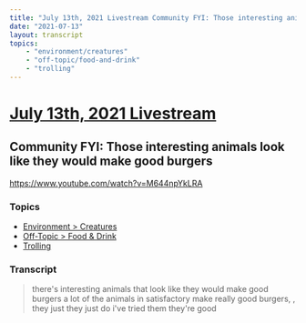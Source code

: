 ```yaml
---
title: "July 13th, 2021 Livestream Community FYI: Those interesting animals look like they would make good burgers"
date: "2021-07-13"
layout: transcript
topics:
    - "environment/creatures"
    - "off-topic/food-and-drink"
    - "trolling"
---
```

# [July 13th, 2021 Livestream](../2021-07-13.md)
## Community FYI: Those interesting animals look like they would make good burgers
https://www.youtube.com/watch?v=M644npYkLRA

### Topics
* [Environment > Creatures](../topics/environment/creatures.md)
* [Off-Topic > Food & Drink](../topics/off-topic/food-and-drink.md)
* [Trolling](../topics/trolling.md)

### Transcript

> there's interesting animals that look like they would make good burgers a lot of the animals in satisfactory make really good burgers, , they just they just do i've tried them they're good
